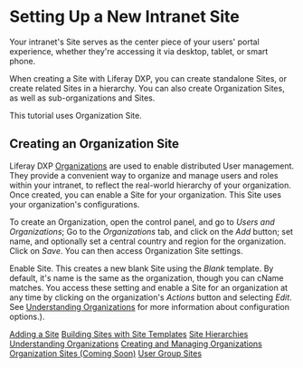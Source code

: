 # Setting Up a New Intranet Site

<!-- Statement about the role of the intranet website. -->
Your intranet's Site serves as the center piece of your users' portal experience, whether they're accessing it via desktop, tablet, or smart phone.

<!-- Statement about the importance of having focused Sites and the choices that are available with Liferay DXP. -->
When creating a Site with Liferay DXP, you can create standalone Sites, or create related Sites in a hierarchy. You can also create Organization Sites, as well as sub-organizations and Sites.

This tutorial uses Organization Site.

## Creating an Organization Site

Liferay DXP [Organizations]() are used to enable distributed User management. They provide a convenient way to organize and manage users and roles within your intranet, to reflect the real-world hierarchy of your organization. Once created, you can enable a Site for your organization. This Site uses your organization's configurations.

To create an Organization, open the control panel, and go to *Users and Organizations*; Go to the *Organizations* tab, and click on the *Add* button; set name, and optionally set a central country and region for the organization. Click on *Save*. You can then access Organization Site settings.

Enable Site. This creates a new blank Site using the *Blank* template. By default, it's name is the same as the organization, though you can cName matches. You access these setting and enable a Site for an organization at any time by clicking on the organization's *Actions* button and selecting *Edit*. See [Understanding Organizations]() for more information about configuration options.). <!--Why is this under 'edit'? Not where I would look... -->


[Adding a Site](../../site-building/building-sites/adding-a-site.md)
[Building Sites with Site Templates](../../site-building/building-sites/building-sites-with-site-templates.md) <!--Clean up: update images, remove community and intranet site templates -->
[Site Hierarchies](../../site-building/building-sites/site-hierarchies.md)
[Understanding Organizations](../../users-and-permissions/organizations/understanding-organizations.md) <!--Cleanup: out-of-date img-->
[Creating and Managing Organizations](../../users-and-permissions/organizations/creating-and-managing-organizations.md) <!--Cleanup: out-of-date img and instructions -->
[Organization Sites (Coming Soon)](../../users-and-permissions/organizations/organization-sites.md) <!--Needs Porting-->
[User Group Sites](../../users-and-permissions/user-groups/user-group-sites.md) <!--Perhaps only mention when talking about Users... mentioning as a side comment that they're given their own personal Sites.-->
